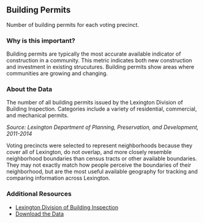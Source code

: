## Building Permits
Number of building permits for each voting precinct.

### Why is this important?
Building permits are typically the most accurate available indicator of construction in a community. This metric indicates both new construction and investment in existing strucutures. Building permits show areas where communities are growing and changing.

### About the Data
The number of all building permits issued by the Lexington Division of Building Inspection. Categories include a variety of residential, commercial, and mechanical permits.

_Source: Lexington Department of Planning, Preservation, and Development, 2011-2014_

Voting precincts were selected to represent neighborhoods because they cover all of Lexington, do not overlap, and more closely resemble neighborhood boundaries than census tracts or other available boundaries. They may not exactly match how people perceive the boundaries of their neighborhood, but are the most useful available geography for tracking and comparing information across Lexington. 

### Additional Resources
+ [Lexington Division of Building Inspection](http://www.lexingtonky.gov/index.aspx?page=498)
+ [Download the Data](http://www.civicdata.com/dataset/lexington-building-permits/resource/2691aff1-e555-48d3-9188-aebf1fa8323e)
